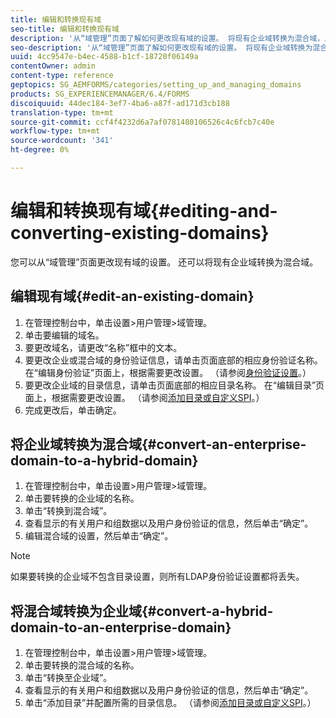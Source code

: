 ```yaml
---
title: 编辑和转换现有域
seo-title: 编辑和转换现有域
description: '从“域管理”页面了解如何更改现有域的设置。 将现有企业域转换为混合域，反之亦然。 '
seo-description: '从“域管理”页面了解如何更改现有域的设置。 将现有企业域转换为混合域，反之亦然。 '
uuid: 4cc9547e-b4ec-4588-b1cf-18720f06149a
contentOwner: admin
content-type: reference
geptopics: SG_AEMFORMS/categories/setting_up_and_managing_domains
products: SG_EXPERIENCEMANAGER/6.4/FORMS
discoiquuid: 44dec184-3ef7-4ba6-a87f-ad171d3cb188
translation-type: tm+mt
source-git-commit: ccf4f4232d6a7af0781480106526c4c6fcb7c40e
workflow-type: tm+mt
source-wordcount: '341'
ht-degree: 0%

---
```



# 编辑和转换现有域{#editing-and-converting-existing-domains}

您可以从“域管理”页面更改现有域的设置。 还可以将现有企业域转换为混合域。

## 编辑现有域{#edit-an-existing-domain}

1. 在管理控制台中，单击设置>用户管理>域管理。
1. 单击要编辑的域名。
1. 要更改域名，请更改“名称”框中的文本。
1. 要更改企业或混合域的身份验证信息，请单击页面底部的相应身份验证名称。 在“编辑身份验证”页面上，根据需要更改设置。 （请参阅[身份验证设置](/help/forms/using/admin-help/configuring-authentication-providers.md#authentication-settings)。）
1. 要更改企业域的目录信息，请单击页面底部的相应目录名称。 在“编辑目录”页面上，根据需要更改设置。 （请参阅[添加目录或自定义SPI](/help/forms/using/admin-help/configuring-directories.md#adding-directories-or-custom-spis)。）
1. 完成更改后，单击确定。

## 将企业域转换为混合域{#convert-an-enterprise-domain-to-a-hybrid-domain}

1. 在管理控制台中，单击设置>用户管理>域管理。
1. 单击要转换的企业域的名称。
1. 单击“转换到混合域”。
1. 查看显示的有关用户和组数据以及用户身份验证的信息，然后单击“确定”。
1. 编辑混合域的设置，然后单击“确定”。

>[!NOTE]
>
>如果要转换的企业域不包含目录设置，则所有LDAP身份验证设置都将丢失。

## 将混合域转换为企业域{#convert-a-hybrid-domain-to-an-enterprise-domain}

1. 在管理控制台中，单击设置>用户管理>域管理。
1. 单击要转换的混合域的名称。
1. 单击“转换至企业域”。
1. 查看显示的有关用户和组数据以及用户身份验证的信息，然后单击“确定”。
1. 单击“添加目录”并配置所需的目录信息。 （请参阅[添加目录或自定义SPI](/help/forms/using/admin-help/configuring-directories.md#adding-directories-or-custom-spis)。）

